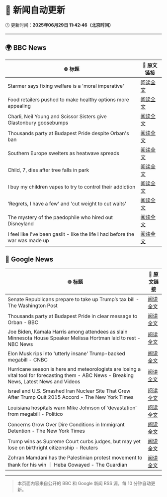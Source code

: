 # 🧠 新闻自动更新

🕒 更新时间：**2025年06月29日 11:42:46（北京时间）**

---

## 🌍 BBC News

| 🌐 标题 | 🔗 原文链接 |
|--------|-------------|
| Starmer says fixing welfare is a 'moral imperative' | [阅读全文](https://www.bbc.com/news/articles/c20wxq3q1x3o) |
| Food retailers pushed to make healthy options more appealing | [阅读全文](https://www.bbc.com/news/articles/ckg5xzpmxzgo) |
| Charli, Neil Young and Scissor Sisters give Glastonbury goosebumps | [阅读全文](https://www.bbc.com/news/articles/cj0m9r35142o) |
| Thousands party at Budapest Pride despite Orban's ban | [阅读全文](https://www.bbc.com/news/articles/clylnev5y36o) |
| Southern Europe swelters as heatwave spreads | [阅读全文](https://www.bbc.com/news/articles/c5y74nv1zqpo) |
| Child, 7, dies after tree falls in park | [阅读全文](https://www.bbc.com/news/articles/c4gdr4el5vpo) |
| I buy my children vapes to try to control their addiction | [阅读全文](https://www.bbc.com/news/articles/czdv3jq1pnyo) |
| 'Regrets, I have a few' and 'cut weight to cut waits' | [阅读全文](https://www.bbc.com/news/articles/cr79ze0p9y2o) |
| The mystery of the paedophile who hired out Disneyland | [阅读全文](https://www.bbc.com/news/articles/c93kg14zn3zo) |
| I feel like I've been gaslit - like the life I had before the war was made up | [阅读全文](https://www.bbc.com/news/articles/cn81rdvdm9jo) |

## 📰 Google News

| 🌐 标题 | 🔗 原文链接 |
|--------|-------------|
| Senate Republicans prepare to take up Trump’s tax bill - The Washington Post | [阅读全文](https://news.google.com/rss/articles/CBMifkFVX3lxTFB6WGUzNm1hMXI4U1pfVVo2WDdvV1NRNm5FMW00OWVhWEdjSmZBbFhUWGtTYk1pbEtrRUNqYjZiNEJqcExvbXpUcDNNaHVQMUhsOGFuZXhLLTQtdnRhZ1daaktCY1lUU2d6bWJqRTZkUklFTG5OczBYZ3FBSDIwUQ?oc=5) |
| Thousands party at Budapest Pride in clear message to Orban - BBC | [阅读全文](https://news.google.com/rss/articles/CBMiWkFVX3lxTE9ieHh2ZDFGZ0ZuTXBKSzBaQlVSbVVUQVIwN3QweGFiZFg2ZmMyOHNOZ2htZ3V5djFWSEhjcEQ1c016STN0YXRxUlhMZkhsdnRLanBSNVNyV0o4d9IBX0FVX3lxTFB4LUx0OGM0djdocUFHWWRjRWM3bTQ3VVVfbzdQVWhNZFBkMEY2UTBBN2VoVW04VTBHMXNEOHQ1eFhaSmRkR2lhZ0dMTmVzMVhrTHMwYkFzRHlURm1aQk04?oc=5) |
| Joe Biden, Kamala Harris among attendees as slain Minnesota House Speaker Melissa Hortman laid to rest - NBC News | [阅读全文](https://news.google.com/rss/articles/CBMingFBVV95cUxNbEtIOUZDYm1nRGNBVldaOTBlckFtVlVpQkJfMzJoOEtzb09PWHZSVjRQbXl3ZUlsOHItd1pVTTQ2cjVwTW93SEUwcy1UME1WZXZGOXkwTkdUMmhoc1gxemFab0hSMVl4aWRMbEhNN2xUWFZqdTNFZy05SUJfWkNrcUdhQk9YR0dqR3RrWm1lcjVFMVlHbXduWDNmUFU3UdIBVkFVX3lxTE0yQVB6Ml83a0paa2Fzajdza1dTZXVVeXhNbUlUc1hQUUQ3cFkyRExkTnF6QXdoTnRkY0tBUnNvYmpKMG80Y19fUFcxbXBxb2tpU0hVTHBn?oc=5) |
| Elon Musk rips into 'utterly insane' Trump-backed megabill - CNBC | [阅读全文](https://news.google.com/rss/articles/CBMickFVX3lxTE1GQ0hRajRGSTFXT0VZMnpNajFKdGdMVXFGV1diZzJFNzZjRENUSlZzbHpKQ01TREllRXg3NGVqMlpJaGFZLU9GRjNocHNoaGQtYlE0NHF6RmdaWWF3RzEtWll1dnhrdXdMUjFFeVM3bVd3Z9IBd0FVX3lxTE9fQXIxQmdBWVJ0Ui1FQVhiTjlnZ2lzRGt5M3dySi16VWQtLUpMbEY5X2g4SVFRRU55cFBBYmpmU2VHSWJGa3dhUGFWUWRfLXlSaVhaQ1gzY0ZoYzdKUjM5cWdPTEJCZVh0OHBfZ1dkUkZXQzVHTG1B?oc=5) |
| Hurricane season is here and meteorologists are losing a vital tool for forecasting them - ABC News - Breaking News, Latest News and Videos | [阅读全文](https://news.google.com/rss/articles/CBMiqgFBVV95cUxOanFNSG1lQTBoV1Nod19Gcjg0MFZwTFYtM1JFdTh5Q2xpTTVFNmdJc1U5bEhtY0VncHIwR2JTWGhyMTVjV1ZPa3AydGQyU1dzYm5iRk5SZTFlZmtvWVBITEpFZDMyc1lXRWRTOTBwYml6NTFwWVFyZExoYWhqMHhvemthb1JkdFBsMDBjZ2ZTbEcydGowcGdBZHRMd3ZCWDJEX1F0RXFlNjRvQdIBrwFBVV95cUxPMjhwVUhwd3ZIUXpqdWRDUDZSbkYxQm5mc0FUWTBxa0pGRWIzWU1kUlZsZGp2NTNKVEdVbmFqdXBNTjlmOHdzdDBVNVhfX3BScVVXYTJybFZhcFNvMjRZa3FHWFNZa21KVzZocDItQzZqc2l0a21jNUdudE5QSUg0elBCWV9XM2VaVzVMRXZJS1JXM1puSC1WNGpXMWI1OGhGX2xjUmdUdHdHdHdMZzRv?oc=5) |
| Israel and U.S. Smashed Iran Nuclear Site That Grew After Trump Quit 2015 Accord - The New York Times | [阅读全文](https://news.google.com/rss/articles/CBMif0FVX3lxTE13SUg4cE5RUXVKZm1fb3pWc2kyTEpWSUptWnhfa1dzMzdHUEthOHFtbXVzbWYtT1dEc011MVhaaERKNzVNYkd4Q2pvVUhSOVdFYTZpSzF4NWplMWNqeEhJN3cyQ3hDd0FRYjFkUG5Bb01UVWdxTWRZSEVPaHJjbTg?oc=5) |
| Louisiana hospitals warn Mike Johnson of ‘devastation’ from megabill - Politico | [阅读全文](https://news.google.com/rss/articles/CBMizgFBVV95cUxNU0F2M3h2S3Nzbl9NaXVwWDN1SERSX3lRbVhiMkxXU2gxZ2IyOXNhSVVpelFMTG16cHNGVHFFVW1ZOHBiOVZxdkZueFBrUU94V2FZN2NTYlY5ZGVMbEdJb2pWYnBvektiRmR2Vk15M0RGR3I1MHFCRkxHdmJBd01MOWVDRHl2X3JxTXJoLWY1T0k1SHJnLTZabndfMjhSVEtOZEctNG52MnotSXlrdk1aMGZ4SzNsOGVQSWlXdG5DZkhBbWlPbnNtY0dUX1IwZw?oc=5) |
| Concerns Grow Over Dire Conditions in Immigrant Detention - The New York Times | [阅读全文](https://news.google.com/rss/articles/CBMifkFVX3lxTE8wZUxPQ0lzbXk0QVA3Sl8yYlVvMk81UGcyRHhRSUxDREdkcktWRHg4MUJsRVVqYmVybEZGclR4TE9DV293WDdCUE8xdHJDMS12bWtnYW9jT0ZTcVd4a0ZpbmRNUzRlUElpOGE4VVBtOTdLVDB2dWRtSW9qLTY0QQ?oc=5) |
| Trump wins as Supreme Court curbs judges, but may yet lose on birthright citizenship - Reuters | [阅读全文](https://news.google.com/rss/articles/CBMiugFBVV95cUxPenAwVlFWY0FMbVZzeU9zMlZOaFlrbTljOTh2aE9QQThBUHQzMjZUa3RjbTd2NUVlV2FFbWVlSkJVemt6ZjJMSUJLQVpLeW1DRVNDSEtnUHdSNVNWRFM0R2wxY29SNXppb0JtelV4ZUJfUG5CTUFWOHNzVmtnNEpMMC1ocUp0WG43MzVMRHgteDZzR3pfZTgtNHpSNFIxNDM3emxxd3M3cF9XTjZENnVTVW1VVFMxSVFpX3c?oc=5) |
| Zohran Mamdani has the Palestinian protest movement to thank for his win ｜ Heba Gowayed - The Guardian | [阅读全文](https://news.google.com/rss/articles/CBMilgFBVV95cUxOQjNLUzg1dkpXeXhWdmJabmNXY0F2dkZua2lwc19xYl9Tc3AyQ2F3Mlh0WjU4S1FobzhDck5RNkVOVXhhSUJjNzNWaFdSUkJHREs2UXNpUk1wQjNNQkM2ZUppZFhibnJHcTM4U2JUbEJTd2l4VHROYTZIdllnNEJnN2FQNzBYLWJFZlI3TVE5OWJ1b240Qnc?oc=5) |

---
> 本页面内容来自公开的 BBC 和 Google 新闻 RSS 源，每 10 分钟自动更新。